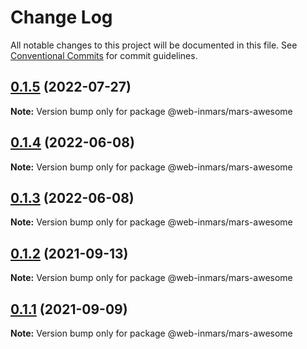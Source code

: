# Change Log

All notable changes to this project will be documented in this file.
See [Conventional Commits](https://conventionalcommits.org) for commit guidelines.

## [0.1.5](https://github.com/MarsGotta/web-inmars/compare/@web-inmars/mars-awesome@0.1.4...@web-inmars/mars-awesome@0.1.5) (2022-07-27)

**Note:** Version bump only for package @web-inmars/mars-awesome





## [0.1.4](https://github.com/MarsGotta/web-inmars/compare/@web-inmars/mars-awesome@0.1.3...@web-inmars/mars-awesome@0.1.4) (2022-06-08)

**Note:** Version bump only for package @web-inmars/mars-awesome





## [0.1.3](https://github.com/MarsGotta/web-inmars/compare/@web-inmars/mars-awesome@0.1.2...@web-inmars/mars-awesome@0.1.3) (2022-06-08)

**Note:** Version bump only for package @web-inmars/mars-awesome





## [0.1.2](https://github.com/MarsGotta/web-inmars/compare/@web-inmars/mars-awesome@0.1.1...@web-inmars/mars-awesome@0.1.2) (2021-09-13)

**Note:** Version bump only for package @web-inmars/mars-awesome





## [0.1.1](https://github.com/MarsGotta/web-inmars/compare/@web-inmars/mars-awesome@0.1.0...@web-inmars/mars-awesome@0.1.1) (2021-09-09)

**Note:** Version bump only for package @web-inmars/mars-awesome
